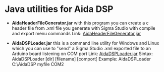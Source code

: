 # Java utilities for Aida DSP 

* __AidaHeaderFileGenerator.jar__
with this program you can create a c header file 
from .xml file you generate with Sigma Studio 
with compile and export menu commands
Link: [AidaHeaderFileGenerator.jar](../Java/AidaHeaderFileGenerator/bin) 

* __AidaDSPLoader.jar__
this is a command line utility for Windows and Linux which
you can use to "send" a Sigma Studio .xml exported file 
to an Arduino board listening on COM port
Link: [AidaDSPLoader.jar](../Java/AidaDSPLoader/bin) 
Sintax: AidaDSPLoader [dir] [filename] [comport]
Example: AidaDSPLoader C:\AidaDSP myfile COM2


